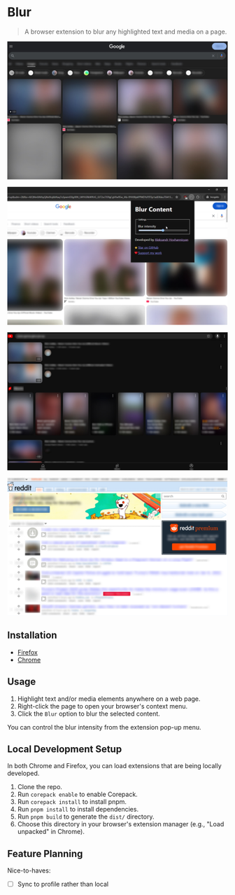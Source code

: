 # Blur

> A browser extension to blur any highlighted text and media on a page.

![Google image search results, with all text and images blurred out.](./screenshots/google.jpg)

![Google image search results blurred out. The browser address bar has a popup open for the extension, with a range slider to change the blur intensity.](./screenshots/popup.jpg)

![YouTube video search results, with all text and images blurred out.](./screenshots/youtube.jpg)

![Reddit.com front page feed, with all text and images blurred out.](./screenshots/reddit.jpg)


## Installation

- [Firefox](TODO:)
- [Chrome](TODO:)

## Usage

1. Highlight text and/or media elements anywhere on a web page.
2. Right-click the page to open your browser's context menu.
3. Click the `Blur` option to blur the selected content.

You can control the blur intensity from the extension pop-up menu.

## Local Development Setup

In both Chrome and Firefox, you can load extensions that are being locally developed.

1. Clone the repo.
2. Run `corepack enable` to enable Corepack.
3. Run `corepack install` to install pnpm.
4. Run `pnpm install` to install dependencies.
5. Run `pnpm build` to generate the `dist/` directory.
6. Choose this directory in your browser's extension manager (e.g., "Load unpacked" in Chrome).

## Feature Planning

Nice-to-haves:
- [ ] Sync to profile rather than local